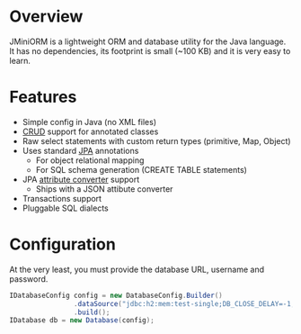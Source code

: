 # Overview
JMiniORM is a lightweight ORM and database utility for the Java language. It has no dependencies, its footprint is small (~100 KB) and it is very easy to learn.

# Features
* Simple config in Java (no XML files)
* [CRUD](https://en.wikipedia.org/wiki/Create,_read,_update_and_delete) support for annotated classes
* Raw select statements with custom return types (primitive, Map, Object)
* Uses standard [JPA](https://en.wikipedia.org/wiki/Java_Persistence_API) annotations
    * For object relational mapping
    * For SQL schema generation (CREATE TABLE statements)
* JPA [attribute converter](https://docs.oracle.com/javaee/7/api/javax/persistence/AttributeConverter.html) support
    * Ships with a JSON attibute converter    
* Transactions support
* Pluggable SQL dialects

# Configuration
At the very least, you must provide the database URL, username and password.
``` java
IDatabaseConfig config = new DatabaseConfig.Builder()
                .dataSource("jdbc:h2:mem:test-single;DB_CLOSE_DELAY=-1;DB_CLOSE_ON_EXIT=FALSE;", "", "")
                .build();
IDatabase db = new Database(config); 
```